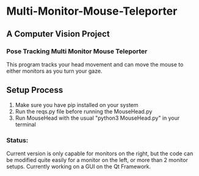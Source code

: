 # Multi-Monitor-Mouse-Teleporter
## A Computer Vision Project
### Pose Tracking Multi Monitor Mouse Teleporter
This program tracks your head movement and can move the mouse to either monitors as you turn your gaze.

## Setup Process
1) Make sure you have pip installed on your system
2) Run the reqs.py file before running the MouseHead.py
3) Run MouseHead with the usual "python3 MouseHead.py" in your terminal

### Status:
Current version is only capable for monitors on the right, but the code can be modified quite easily for a monitor on the left, or more than 2 monitor setups.
Currently working on a GUI on the Qt Framework.
